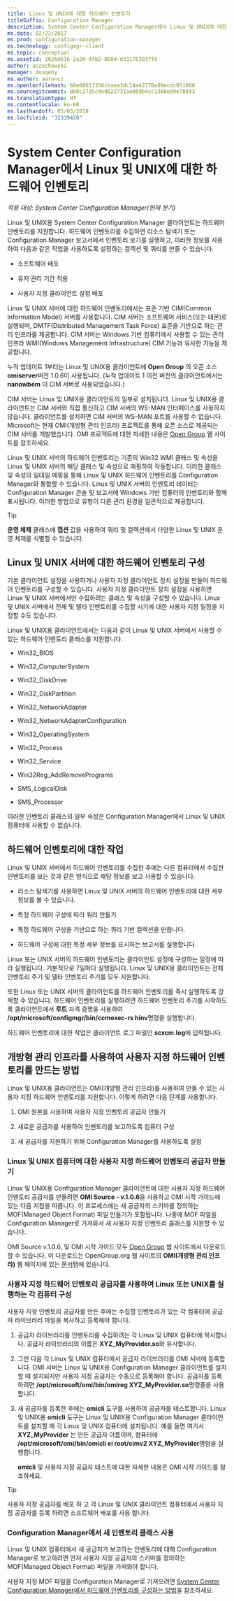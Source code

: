 ```yaml
---
title: Linux 및 UNIX에 대한 하드웨어 인벤토리
titleSuffix: Configuration Manager
description: System Center Configuration Manager에서 Linux 및 UNIX에 대한 하드웨어 인벤토리를 사용하는 방법을 알아봅니다.
ms.date: 02/22/2017
ms.prod: configuration-manager
ms.technology: configmgr-client
ms.topic: conceptual
ms.assetid: 1026d616-2a20-4fb2-8604-d331763937f8
author: aczechowski
manager: dougeby
ms.author: aaroncz
ms.openlocfilehash: 68e60611356cbaea3dc14a42776e89ecdc951008
ms.sourcegitcommit: 0b0c2735c4ed822731ae069b4cc1380e89e78933
ms.translationtype: HT
ms.contentlocale: ko-KR
ms.lasthandoff: 05/03/2018
ms.locfileid: "32339420"
---
```

# <a name="hardware-inventory-for-linux-and-unix-in-system-center-configuration-manager"></a>System Center Configuration Manager에서 Linux 및 UNIX에 대한 하드웨어 인벤토리

*적용 대상: System Center Configuration Manager(현재 분기)*

Linux 및 UNIX용 System Center Configuration Manager 클라이언트는 하드웨어 인벤토리를 지원합니다. 하드웨어 인벤토리를 수집하면 리소스 탐색기 또는 Configuration Manager 보고서에서 인벤토리 보기를 실행하고, 이러한 정보를 사용하여 다음과 같은 작업을 사용하도록 설정하는 컬렉션 및 쿼리를 만들 수 있습니다.  

-   소프트웨어 배포  

-   유지 관리 기간 적용  

-   사용자 지정 클라이언트 설정 배포  

 Linux 및 UNIX 서버에 대한 하드웨어 인벤토리에서는 표준 기반 CIM(Common Information Model) 서버를 사용합니다. CIM 서버는 소프트웨어 서비스(또는 데몬)로 실행되며, DMTF(Distributed Management Task Force) 표준을 기반으로 하는 관리 인프라를 제공합니다. CIM 서버는 Windows 기반 컴퓨터에서 사용할 수 있는 관리 인프라 WMI(Windows Management Infrastructure) CIM 기능과 유사한 기능을 제공합니다.  

 누적 업데이트 1부터는 Linux 및 UNIX용 클라이언트에 **Open Group** 의 오픈 소스 **omiserver**버전 1.0.6이 사용됩니다. (누적 업데이트 1 이전 버전의 클라이언트에서는 **nanowbem** 이 CIM 서버로 사용되었습니다.)  

 CIM 서버는 Linux 및 UNIX용 클라이언트의 일부로 설치됩니다. Linux 및 UNIX용 클라이언트는 CIM 서버와 직접 통신하고 CIM 서버의 WS-MAN 인터페이스를 사용하지 않습니다. 클라이언트를 설치하면 CIM 서버의 WS-MAN 포트를 사용할 수 없습니다. Microsoft는 현재 OMI(개방형 관리 인프라) 프로젝트를 통해 오픈 소스로 제공되는 CIM 서버를 개발했습니다. OMI 프로젝트에 대한 자세한 내용은 [Open Group](http://go.microsoft.com/fwlink/p/?LinkId=262317) 웹 사이트를 참조하세요.  

 Linux 및 UNIX 서버의 하드웨어 인벤토리는 기존의 Win32 WMI 클래스 및 속성을 Linux 및 UNIX 서버의 해당 클래스 및 속성으로 매핑하여 작동합니다. 이러한 클래스 및 속성의 일대일 매핑을 통해 Linux 및 UNIX 하드웨어 인벤토리를 Configuration Manager와 통합할 수 있습니다. Linux 및 UNIX 서버의 인벤토리 데이터는 Configuration Manager 콘솔 및 보고서에 Windows 기반 컴퓨터의 인벤토리와 함께 표시됩니다. 이러한 방법으로 유형이 다른 관리 환경을 일관적으로 제공합니다.  

> [!TIP]  
>  **운영 체제** 클래스에 **캡션** 값을 사용하여 쿼리 및 컬렉션에서 다양한 Linux 및 UNIX 운영 체제를 식별할 수 있습니다.  

##  <a name="BKMK_ConfigHardwareforLnU"></a> Linux 및 UNIX 서버에 대한 하드웨어 인벤토리 구성  
 기본 클라이언트 설정을 사용하거나 사용자 지정 클라이언트 장치 설정을 만들어 하드웨어 인벤토리를 구성할 수 있습니다. 사용자 지정 클라이언트 장치 설정을 사용하면 Linux 및 UNIX 서버에서만 수집하려는 클래스 및 속성을 구성할 수 있습니다. Linux 및 UNIX 서버에서 전체 및 델타 인벤토리를 수집할 시기에 대한 사용자 지정 일정을 지정할 수도 있습니다.  

 Linux 및 UNIX용 클라이언트에서는 다음과 같이 Linux 및 UNIX 서버에서 사용할 수 있는 하드웨어 인벤토리 클래스를 지원합니다.  

-   Win32_BIOS  

-   Win32_ComputerSystem  

-   Win32_DiskDrive  

-   Win32_DiskPartition  

-   Win32_NetworkAdapter  

-   Win32_NetworkAdapterConfiguration  

-   Win32_OperatingSystem  

-   Win32_Process  

-   Win32_Service  

-   Win32Reg_AddRemovePrograms  

-   SMS_LogicalDisk  

-   SMS_Processor  

 이러한 인벤토리 클래스의 일부 속성은 Configuration Manager에서 Linux 및 UNIX 컴퓨터에 사용할 수 없습니다.  

##  <a name="BKMK_OperationsforHardwareforLnU"></a> 하드웨어 인벤토리에 대한 작업  
 Linux 및 UNIX 서버에서 하드웨어 인벤토리를 수집한 후에는 다른 컴퓨터에서 수집한 인벤토리를 보는 것과 같은 방식으로 해당 정보를 보고 사용할 수 있습니다.  

-   리소스 탐색기를 사용하면 Linux 및 UNIX 서버의 하드웨어 인벤토리에 대한 세부 정보를 볼 수 있습니다.  

-   특정 하드웨어 구성에 따라 쿼리 만들기  

-   특정 하드웨어 구성을 기반으로 하는 쿼리 기반 컬렉션을 만듭니다.  

-   하드웨어 구성에 대한 특정 세부 정보를 표시하는 보고서를 실행합니다.  

 Linux 또는 UNIX 서버의 하드웨어 인벤토리는 클라이언트 설정에 구성하는 일정에 따라 실행됩니다. 기본적으로 7일마다 실행됩니다. Linux 및 UNIX용 클라이언트는 전체 인벤토리 주기 및 델타 인벤토리 주기를 모두 지원합니다.  

 또한 Linux 또는 UNIX 서버의 클라이언트를 하드웨어 인벤토리를 즉시 실행하도록 강제할 수 있습니다. 하드웨어 인벤토리를 실행하려면 하드웨어 인벤토리 주기를 시작하도록 클라이언트에서 **루트** 자격 증명을 사용하여 **/opt/microsoft/configmgr/bin/ccmexec-rs hinv**명령을 실행합니다.  

 하드웨어 인벤토리에 대한 작업은 클라이언트 로그 파일인 **scxcm.log**에 입력됩니다.  

##  <a name="BKMK_CustomHINVforLinux"></a> 개방형 관리 인프라를 사용하여 사용자 지정 하드웨어 인벤토리를 만드는 방법  
 Linux 및 UNIX용 클라이언트는 OMI(개방형 관리 인프라)를 사용하여 만들 수 있는 사용자 지정 하드웨어 인벤토리를 지원합니다. 이렇게 하려면 다음 단계를 사용합니다.  

1.  OMI 원본을 사용하여 사용자 지정 인벤토리 공급자 만들기  

2.  새로운 공급자를 사용하여 인벤토리를 보고하도록 컴퓨터 구성  

3.  새 공급자를 지원하기 위해 Configuration Manager를 사용하도록 설정  

###  <a name="BKMK_LinuxProvider"></a> Linux 및 UNIX 컴퓨터에 대한 사용자 지정 하드웨어 인벤토리 공급자 만들기  
 Linux 및 UNIX용 Configuration Manager 클라이언트에 대한 사용자 지정 하드웨어 인벤토리 공급자를 만들려면 **OMI Source - v.1.0.6**을 사용하고 OMI 시작 가이드에 있는 다음 지침을 따릅니다. 이 프로세스에는 새 공급자의 스키마를 정의하는 MOF(Managed Object Format) 파일 만들기가 포함됩니다. 나중에 MOF 파일을 Configuration Manager로 가져와서 새 사용자 지정 인벤토리 클래스를 지원할 수 있습니다.  

 OMI Source v.1.0.6, 및 OMI 시작 가이드 모두 [Open Group](http://go.microsoft.com/fwlink/p/?LinkId=262317) 웹 사이트에서 다운로드할 수 있습니다. 이 다운로드는 OpenGroup.org 웹 사이트의 **OMI(개방형 관리 인프라)** 웹 페이지에 있는 [문서](http://go.microsoft.com/fwlink/p/?LinkId=286805)탭에 있습니다.  

###  <a name="BKMK_AddProvidertoLinux"></a> 사용자 지정 하드웨어 인벤토리 공급자를 사용하여 Linux 또는 UNIX를 실행하는 각 컴퓨터 구성  
 사용자 지정 인벤토리 공급자를 만든 후에는 수집할 인벤토리가 있는 각 컴퓨터에 공급자 라이브러리 파일을 복사하고 등록해야 합니다.  

1.  공급자 라이브러리를 인벤토리를 수집하려는 각 Linux 및 UNIX 컴퓨터에 복사합니다. 공급자 라이브러리의 이름은 **XYZ_MyProvider.so**와 유사합니다.  

2.  그런 다음 각 Linux 및 UNIX 컴퓨터에서 공급자 라이브러리를 OMI 서버에 등록합니다. OMI 서버는 Linux 및 UNIX용 Configuration Manager 클라이언트를 설치할 때 설치되지만 사용자 지정 공급자는 수동으로 등록해야 합니다. 공급자를 등록하려면 **/opt/microsoft/omi/bin/omireg XYZ_MyProvider.so**명령줄을 사용합니다.  

3.  새 공급자를 등록한 후에는 **omicli** 도구를 사용하여 공급자를 테스트합니다. Linux 및 UNIX용 **omicli** 도구는 Linux 및 UNIX용 Configuration Manager 클라이언트를 설치할 때 각 Linux 및 UNIX 컴퓨터에 설치됩니다. 예를 들면 여기서 **XYZ_MyProvider** 는 만든 공급자 이름이며, 컴퓨터에 **/opt/microsoft/omi/bin/omicli ei root/cimv2 XYZ_MyProvider**명령을 실행합니다.  

     **omicli** 및 사용자 지정 공급자 테스트에 대한 자세한 내용은 OMI 시작 가이드를 참조하세요.  

> [!TIP]  
>  사용자 지정 공급자를 배포 하 고 각 Linux 및 UNIX 클라이언트 컴퓨터에서 사용자 지정 공급자를 등록 하려면 소프트웨어 배포를 사용 합니다.  

###  <a name="BKMK_AddLinuxProvidertoCM"></a> Configuration Manager에서 새 인벤토리 클래스 사용  
 Linux 및 UNIX 컴퓨터에서 새 공급자가 보고하는 인벤토리에 대해 Configuration Manager로 보고하려면 먼저 사용자 지정 공급자의 스키마를 정의하는 MOF(Managed Object Format) 파일을 가져와야 합니다.  

 사용자 지정 MOF 파일을 Configuration Manager로 가져오려면 [System Center Configuration Manager에서 하드웨어 인벤토리를 구성하는 방법](../../../../core/clients/manage/inventory/configure-hardware-inventory.md)을 참조하세요.  

